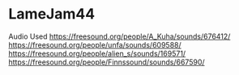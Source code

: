 # LameJam44

Audio Used
https://freesound.org/people/A_Kuha/sounds/676412/
https://freesound.org/people/unfa/sounds/609588/
https://freesound.org/people/alien_s/sounds/169571/
https://freesound.org/people/Finnssound/sounds/667590/